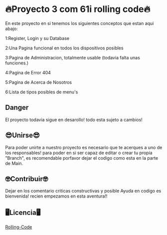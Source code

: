 # 🔥Proyecto 3 com 61i rolling code🔥
 En este proyecto en si tenemos los siguientes conceptos que estan aqui abajo:

 1:Register, Login y su Database

 2:Una Pagina funcional en todos los dispositivos posibles

 3:Pagina de Administracion, totalmente usable (todavia falta unas funciones.)

 4:Pagina de Error 404

 5:Pagina de Acerca de Nosotros

 6:Lista de tipos posibles de menu's

 ## Danger
 El proyecto todavia sigue en desarollo! todo esta sujeto a cambios!

 ## 😎Unirse😎
 Para poder unirte a nuestro proyecto es necesario que te acerques a uno de los responsables! para poder en si ser capaz de editar o crear tu propia "Branch", es recomendable porfavor dejar el codigo como esta en la parte de Main.

 ## 🤓Contribuir🤓

 Dejar en los comentario criticas constructivas y posible Ayuda en codigo es bienvenida! recien empezamos en esta aventura!!

 ## 🖥️Licencia🖥️
 [Rolling-Code](https://rollingcodeschool.com/)
